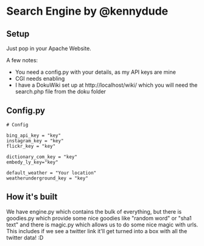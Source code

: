 Search Engine by @kennydude
===========================

Setup
-----

Just pop in your Apache Website.

A few notes:
* You need a config.py with your details, as my API keys are mine
* CGI needs enabling
* I have a DokuWiki set up at http://localhost/wiki/ which you will need the search.php file from the doku folder

Config.py
---------

	# Config

	bing_api_key = "key"
	instagram_key = "key"
	flickr_key = "key"

	dictionary_com_key = "key"
	embedy_ly_key="key"

	default_weather = "Your location"
	weatherunderground_key = "key"

How it's built
--------------

We have engine.py which contains the bulk of everything, but there is goodies.py which provide some nice goodies like "random word" or "sha1 text" and there is magic.py which allows us to do some nice magic with urls. This includes if we see a twitter link it'll get turned into a box with all the twitter data! :D
